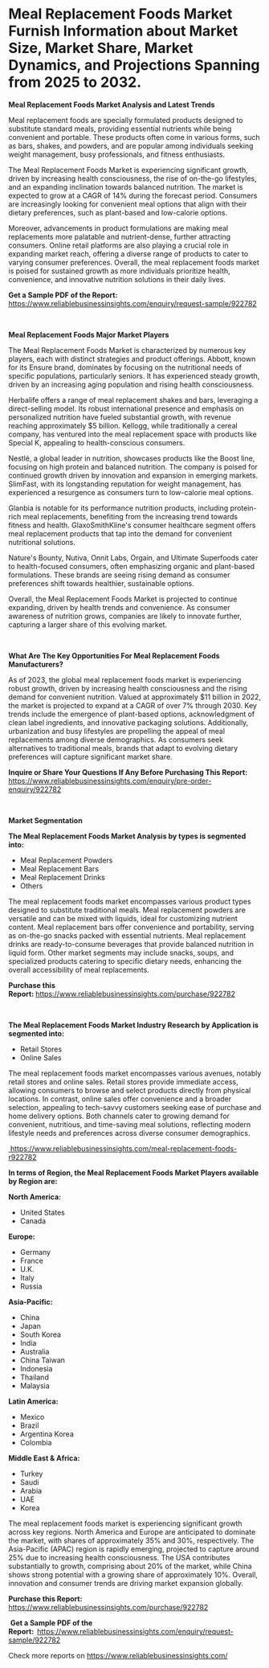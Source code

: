 <p><h1>Meal Replacement Foods Market Furnish Information about Market Size, Market Share, Market Dynamics, and Projections Spanning from 2025 to 2032.</h1></p><p><strong>Meal Replacement Foods Market Analysis and Latest Trends</strong></p>
<p><p>Meal replacement foods are specially formulated products designed to substitute standard meals, providing essential nutrients while being convenient and portable. These products often come in various forms, such as bars, shakes, and powders, and are popular among individuals seeking weight management, busy professionals, and fitness enthusiasts.</p><p>The Meal Replacement Foods Market is experiencing significant growth, driven by increasing health consciousness, the rise of on-the-go lifestyles, and an expanding inclination towards balanced nutrition. The market is expected to grow at a CAGR of 14% during the forecast period. Consumers are increasingly looking for convenient meal options that align with their dietary preferences, such as plant-based and low-calorie options. </p><p>Moreover, advancements in product formulations are making meal replacements more palatable and nutrient-dense, further attracting consumers. Online retail platforms are also playing a crucial role in expanding market reach, offering a diverse range of products to cater to varying consumer preferences. Overall, the meal replacement foods market is poised for sustained growth as more individuals prioritize health, convenience, and innovative nutrition solutions in their daily lives.</p></p>
<p><strong>Get a Sample PDF of the Report:&nbsp;</strong> <a href="https://www.reliablebusinessinsights.com/enquiry/request-sample/922782?utm_campaign=2185&utm_medium=2&utm_source=Github&utm_content=ia&utm_term=15022025&utm_id=meal-replacement-foods">https://www.reliablebusinessinsights.com/enquiry/request-sample/922782</a></p>
<p>&nbsp;</p>
<p><strong>Meal Replacement Foods Major Market Players</strong></p>
<p><p>The Meal Replacement Foods Market is characterized by numerous key players, each with distinct strategies and product offerings. Abbott, known for its Ensure brand, dominates by focusing on the nutritional needs of specific populations, particularly seniors. It has experienced steady growth, driven by an increasing aging population and rising health consciousness.</p><p>Herbalife offers a range of meal replacement shakes and bars, leveraging a direct-selling model. Its robust international presence and emphasis on personalized nutrition have fueled substantial growth, with revenue reaching approximately $5 billion. Kellogg, while traditionally a cereal company, has ventured into the meal replacement space with products like Special K, appealing to health-conscious consumers.</p><p>Nestlé, a global leader in nutrition, showcases products like the Boost line, focusing on high protein and balanced nutrition. The company is poised for continued growth driven by innovation and expansion in emerging markets. SlimFast, with its longstanding reputation for weight management, has experienced a resurgence as consumers turn to low-calorie meal options. </p><p>Glanbia is notable for its performance nutrition products, including protein-rich meal replacements, benefiting from the increasing trend towards fitness and health. GlaxoSmithKline's consumer healthcare segment offers meal replacement products that tap into the demand for convenient nutritional solutions.</p><p>Nature's Bounty, Nutiva, Onnit Labs, Orgain, and Ultimate Superfoods cater to health-focused consumers, often emphasizing organic and plant-based formulations. These brands are seeing rising demand as consumer preferences shift towards healthier, sustainable options.</p><p>Overall, the Meal Replacement Foods Market is projected to continue expanding, driven by health trends and convenience. As consumer awareness of nutrition grows, companies are likely to innovate further, capturing a larger share of this evolving market.</p></p>
<p>&nbsp;</p>
<p><strong>What Are The Key Opportunities For Meal Replacement Foods Manufacturers?</strong></p>
<p><p>As of 2023, the global meal replacement foods market is experiencing robust growth, driven by increasing health consciousness and the rising demand for convenient nutrition. Valued at approximately $11 billion in 2022, the market is projected to expand at a CAGR of over 7% through 2030. Key trends include the emergence of plant-based options, acknowledgment of clean label ingredients, and innovative packaging solutions. Additionally, urbanization and busy lifestyles are propelling the appeal of meal replacements among diverse demographics. As consumers seek alternatives to traditional meals, brands that adapt to evolving dietary preferences will capture significant market share.</p></p>
<p><strong>Inquire or Share Your Questions If Any Before Purchasing This Report:</strong> <a href="https://www.reliablebusinessinsights.com/enquiry/pre-order-enquiry/922782?utm_campaign=2185&utm_medium=2&utm_source=Github&utm_content=ia&utm_term=15022025&utm_id=meal-replacement-foods">https://www.reliablebusinessinsights.com/enquiry/pre-order-enquiry/922782</a></p>
<p>&nbsp;</p>
<p><strong>Market Segmentation</strong></p>
<p><strong>The Meal Replacement Foods Market Analysis by types is segmented into:</strong></p>
<p><ul><li>Meal Replacement Powders</li><li>Meal Replacement Bars</li><li>Meal Replacement Drinks</li><li>Others</li></ul></p>
<p><p>The meal replacement foods market encompasses various product types designed to substitute traditional meals. Meal replacement powders are versatile and can be mixed with liquids, ideal for customizing nutrient content. Meal replacement bars offer convenience and portability, serving as on-the-go snacks packed with essential nutrients. Meal replacement drinks are ready-to-consume beverages that provide balanced nutrition in liquid form. Other market segments may include snacks, soups, and specialized products catering to specific dietary needs, enhancing the overall accessibility of meal replacements.</p></p>
<p><strong>Purchase this Report:&nbsp;</strong><a href="https://www.reliablebusinessinsights.com/purchase/922782?utm_campaign=2185&utm_medium=2&utm_source=Github&utm_content=ia&utm_term=15022025&utm_id=meal-replacement-foods">https://www.reliablebusinessinsights.com/purchase/922782</a></p>
<p>&nbsp;</p>
<p><strong>The Meal Replacement Foods Market Industry Research by Application is segmented into:</strong></p>
<p><ul><li>Retail Stores</li><li>Online Sales</li></ul></p>
<p><p>The meal replacement foods market encompasses various avenues, notably retail stores and online sales. Retail stores provide immediate access, allowing consumers to browse and select products directly from physical locations. In contrast, online sales offer convenience and a broader selection, appealing to tech-savvy customers seeking ease of purchase and home delivery options. Both channels cater to growing demand for convenient, nutritious, and time-saving meal solutions, reflecting modern lifestyle needs and preferences across diverse consumer demographics.</p></p>
<p><a href="https://www.reliablebusinessinsights.com/meal-replacement-foods-r922782?utm_campaign=2185&utm_medium=2&utm_source=Github&utm_content=ia&utm_term=15022025&utm_id=meal-replacement-foods">&nbsp;https://www.reliablebusinessinsights.com/meal-replacement-foods-r922782</a></p>
<p><strong>In terms of Region, the Meal Replacement Foods Market Players available by Region are:</strong></p>
<p>
    <p> <strong> North America: </strong>
        <ul>
            <li>United States</li>
            <li>Canada</li>
        </ul>
        </p> 
    <p> <strong> Europe: </strong>
        <ul>
            <li>Germany</li>
            <li>France</li>
            <li>U.K.</li>
            <li>Italy</li>
            <li>Russia</li>
        </ul>
        </p> 
    <p> <strong> Asia-Pacific: </strong>
        <ul>
            <li>China</li>
            <li>Japan</li>
            <li>South Korea</li>
            <li>India</li>
            <li>Australia</li>
            <li>China Taiwan</li>
            <li>Indonesia</li>
            <li>Thailand</li>
            <li>Malaysia</li>
        </ul>
        </p> 
    <p> <strong> Latin America: </strong>
        <ul>
            <li>Mexico</li>
            <li>Brazil</li>
            <li>Argentina Korea</li>
            <li>Colombia</li>
        </ul>
        </p> 
    <p> <strong> Middle East & Africa: </strong>
        <ul>
            <li>Turkey</li>
            <li>Saudi</li>
            <li>Arabia</li>
            <li>UAE</li>
            <li>Korea</li>
        </ul>
    </p>
    </p>
<p><p>The meal replacement foods market is experiencing significant growth across key regions. North America and Europe are anticipated to dominate the market, with shares of approximately 35% and 30%, respectively. The Asia-Pacific (APAC) region is rapidly emerging, projected to capture around 25% due to increasing health consciousness. The USA contributes substantially to growth, comprising about 20% of the market, while China shows strong potential with a growing share of approximately 10%. Overall, innovation and consumer trends are driving market expansion globally.</p></p>
<p><strong>Purchase this Report: </strong><a href="https://www.reliablebusinessinsights.com/purchase/922782?utm_campaign=2185&utm_medium=2&utm_source=Github&utm_content=ia&utm_term=15022025&utm_id=meal-replacement-foods">https://www.reliablebusinessinsights.com/purchase/922782</a></p>
<p>&nbsp;<strong>Get a Sample PDF of the Report:&nbsp;&nbsp;</strong><a href="https://www.reliablebusinessinsights.com/enquiry/request-sample/922782?utm_campaign=2185&utm_medium=2&utm_source=Github&utm_content=ia&utm_term=15022025&utm_id=meal-replacement-foods">https://www.reliablebusinessinsights.com/enquiry/request-sample/922782</a></p>
<p><strong></strong></p>
<p>Check more reports on <a href="https://www.reliablebusinessinsights.com/?utm_campaign=2185&utm_medium=2&utm_source=Github&utm_content=ia&utm_term=15022025&utm_id=meal-replacement-foods">https://www.reliablebusinessinsights.com/</a></p>